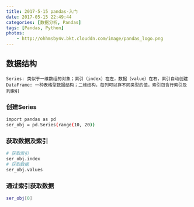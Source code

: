 ```yaml
---
title: 2017-5-15 pandas-入门
date: 2017-05-15 22:49:44
categories: [数据分析, Pandas]
tags: [Pandas, Python]
photos:
    - http://ohhmsby4v.bkt.clouddn.com/image/pandas_logo.png
---
```

## 数据结构
```
Series: 类似于一维数组的对象；索引（index）在左，数据（value）在右，索引自动创建
DataFrame: 一种表格型数据结构；二维结构，每列可以存不同类型的值，索引包含行索引及列索引
```
### 创建Series
```bash
import pandas as pd
ser_obj = pd.Series(range(10, 20))

```
<!--more-->
### 获取数据及索引
```bash
# 获取索引
ser_obj.index
# 获取数据
ser_obj.values
```
### 通过索引获取数据
```bash
ser_obj[0]
```
